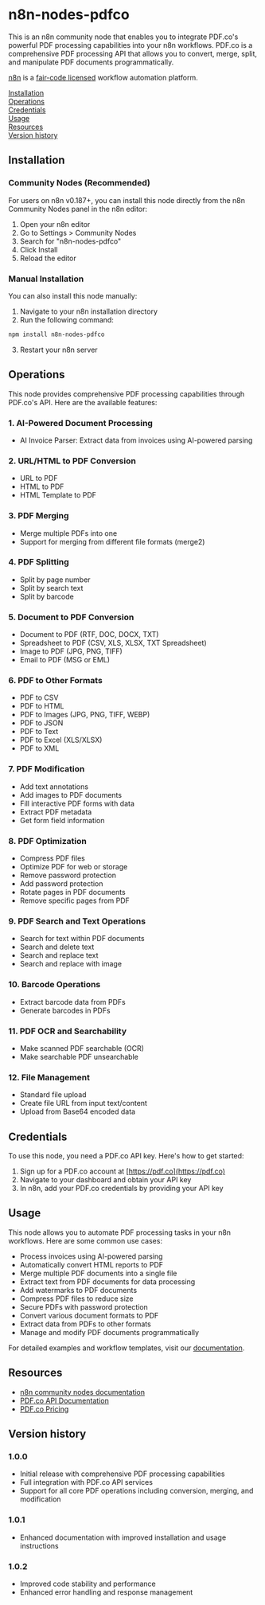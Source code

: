 # n8n-nodes-pdfco

This is an n8n community node that enables you to integrate PDF.co's powerful PDF processing capabilities into your n8n workflows. PDF.co is a comprehensive PDF processing API that allows you to convert, merge, split, and manipulate PDF documents programmatically.

[n8n](https://n8n.io/) is a [fair-code licensed](https://docs.n8n.io/reference/license/) workflow automation platform.

[Installation](#installation)  
[Operations](#operations)  
[Credentials](#credentials)  
[Usage](#usage)  
[Resources](#resources)  
[Version history](#version-history)  

## Installation
### Community Nodes (Recommended)
For users on n8n v0.187+, you can install this node directly from the n8n Community Nodes panel in the n8n editor:

1. Open your n8n editor
2. Go to Settings > Community Nodes
3. Search for "n8n-nodes-pdfco"
4. Click Install
5. Reload the editor

### Manual Installation
You can also install this node manually:

1. Navigate to your n8n installation directory
2. Run the following command:
```bash
npm install n8n-nodes-pdfco
```
3. Restart your n8n server


## Operations

This node provides comprehensive PDF processing capabilities through PDF.co's API. Here are the available features:

### 1. AI-Powered Document Processing
- AI Invoice Parser: Extract data from invoices using AI-powered parsing

### 2. URL/HTML to PDF Conversion
- URL to PDF
- HTML to PDF
- HTML Template to PDF

### 3. PDF Merging
- Merge multiple PDFs into one
- Support for merging from different file formats (merge2)

### 4. PDF Splitting
- Split by page number
- Split by search text
- Split by barcode

### 5. Document to PDF Conversion
- Document to PDF (RTF, DOC, DOCX, TXT)
- Spreadsheet to PDF (CSV, XLS, XLSX, TXT Spreadsheet)
- Image to PDF (JPG, PNG, TIFF)
- Email to PDF (MSG or EML)

### 6. PDF to Other Formats
- PDF to CSV
- PDF to HTML
- PDF to Images (JPG, PNG, TIFF, WEBP)
- PDF to JSON
- PDF to Text
- PDF to Excel (XLS/XLSX)
- PDF to XML

### 7. PDF Modification
- Add text annotations
- Add images to PDF documents
- Fill interactive PDF forms with data
- Extract PDF metadata
- Get form field information

### 8. PDF Optimization
- Compress PDF files
- Optimize PDF for web or storage
- Remove password protection
- Add password protection
- Rotate pages in PDF documents
- Remove specific pages from PDF

### 9. PDF Search and Text Operations
- Search for text within PDF documents
- Search and delete text
- Search and replace text
- Search and replace with image

### 10. Barcode Operations
- Extract barcode data from PDFs
- Generate barcodes in PDFs

### 11. PDF OCR and Searchability
- Make scanned PDF searchable (OCR)
- Make searchable PDF unsearchable

### 12. File Management
- Standard file upload
- Create file URL from input text/content
- Upload from Base64 encoded data

## Credentials

To use this node, you need a PDF.co API key. Here's how to get started:

1. Sign up for a PDF.co account at [https://pdf.co](https://pdf.co)
2. Navigate to your dashboard and obtain your API key
3. In n8n, add your PDF.co credentials by providing your API key

## Usage

This node allows you to automate PDF processing tasks in your n8n workflows. Here are some common use cases:

- Process invoices using AI-powered parsing
- Automatically convert HTML reports to PDF
- Merge multiple PDF documents into a single file
- Extract text from PDF documents for data processing
- Add watermarks to PDF documents
- Compress PDF files to reduce size
- Secure PDFs with password protection
- Convert various document formats to PDF
- Extract data from PDFs to other formats
- Manage and modify PDF documents programmatically

For detailed examples and workflow templates, visit our [documentation](https://developer.pdf.co).

## Resources

* [n8n community nodes documentation](https://docs.n8n.io/integrations/community-nodes/)
* [PDF.co API Documentation](https://developer.pdf.co)
* [PDF.co Pricing](https://app.pdf.co/subscriptions)

## Version history

### 1.0.0
- Initial release with comprehensive PDF processing capabilities
- Full integration with PDF.co API services
- Support for all core PDF operations including conversion, merging, and modification

### 1.0.1
- Enhanced documentation with improved installation and usage instructions

### 1.0.2
- Improved code stability and performance
- Enhanced error handling and response management
